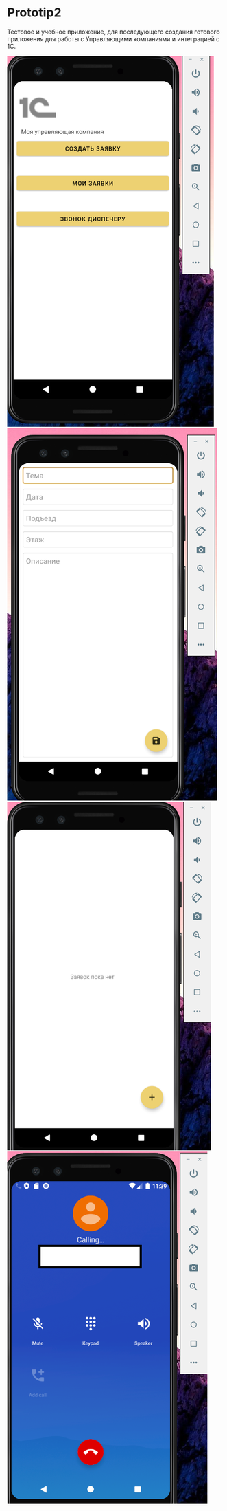 # Prototip2

Тестовое и учебное приложение, для последующего создания готового приложения для работы с Управляющими компаниями и интеграцией с 1С. 
<p>
<img src="/imgprototipe/menu.png"/>
<img src="/imgprototipe/add_app.png"/>
<img src="/imgprototipe/list_apps.png"/>
<img src="/imgprototipe/call.png"/>
